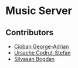 # Music Server

## Contributors

 - [Cioban George-Adrian](https://github.com/adriangeorge)
 - [Ursache Codrut-Stefan](https://github.com/ursachecodrut)
 - [Silvasan Bogdan](https://github.com/silbogdan)